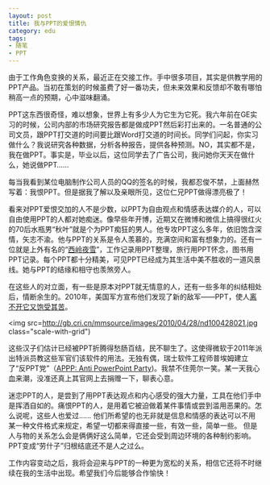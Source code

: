 ```yaml
---
layout: post
title: 我与PPT的爱恨情仇
category: edu
tags:
- 随笔
- PPT
---
```


由于工作角色变换的关系，最近正在交接工作。手中很多项目，其实是供教学用的PPT产品。当初在策划的时候虽费了好一番功夫，但未来效果和反馈却不敢有哪怕稍高一点的预期，心中滋味翻涌。
<!--more-->
PPT这东西很奇怪，难以想象，世界上有多少人为它生为它死。我六年前在GE实习的时候，公司内部的市场研究报告都是做成PPT然后彩打出来的。一名普通的公司文员，跟PPT打交道的时间要比跟Word打交道的时间长。同学们问起，你实习做什么？我说研究各种数据，分析各种报告，提供各种预测。NO，其实都不是，我在做PPT。事实是，毕业以后，这位同学去了广告公司，我问她你天天在做什么，她说做PPT……

每当我看到某位电脑制作公司人员的QQ的签名的时候，我都忍俊不禁，上面赫然写着：我恨PPT。但是据我了解以及亲眼所见，这位仁兄PPT做得漂亮极了！

看来对PPT爱恨交加的人不是少数，以PPT为自由观点和情感表达媒介的人，可以自由使用PPT的人都对她痴迷。像早些年开博，近期又在微博和微信上搞得很红火的70后水瓶男“秋叶”就是个为PPT痴狂的男人。他专攻PPT这么多年，依旧饱含深情，矢志不渝。他与PPT的关系是令人羡慕的，充满空间和富有想象力的。还有一位就是上外有名的“[西岭夜雪](http://www.haokanbu.com/user/15748/)”，工作记录用PPT整理，旅行用PPT怀念，图书用PPT记录。每个PPT都十分精美，可见PPT已经成为其生活中美不胜收的一道风景线。她与PPT的结缘和相守也羡煞旁人。

在这些人的对立面，有一些是原本对PPT就无情意的人，还有一些多年的纠结相处后，情断余生的。2010年，美国军方宣布他们发现了新的敌军——PPT，使人[离不开它又饱受其苦](http://gb.cri.cn/27824/2010/04/28/2805s2833039.htm)。

<img src=http://gb.cri.cn/mmsource/images/2010/04/28/nd100428021.jpg class="scale-with-grid")

这些汉子们估计已经被PPT折腾得愁肠百结，民不聊生了。这使得微软于2011年派出特派员教这些军官们该软件的用法。无独有偶，瑞士软件工程师普埃姆建立了“反PPT党”（[APPP: Anti PowerPoint Party](http://www.anti-powerpoint-party.com/))。我禁不住莞尔一笑。某一天我心血来潮，没准还真上其官网上去捐赠一下，聊表心意。

迷恋PPT的人，是尝到了用PPT表达观点和内心感受的强大力量，工具在他们手中是挥洒自如的。痛恨PPT的人，是用着它被迫做着某件事情或尝到滥用恶果的。怎么说呢，这些人也爱过…… 他们所希望的也无非就是信息和情感的表达可以不用某一种文件格式来规定，希望一切都来得直接一些，有效一些，简单一些。 但是人与物的关系怎么会是俩俩好这么简单，它还会受到周边环境的各种制约影响。PPT变成“劳什子”归根结底还不是人之过么。

工作内容变动之后，我将会迎来与PPT的一种更为宽松的关系，相信它还将不时继续在我的生活中出现。希望我们今后能够合作愉快！
